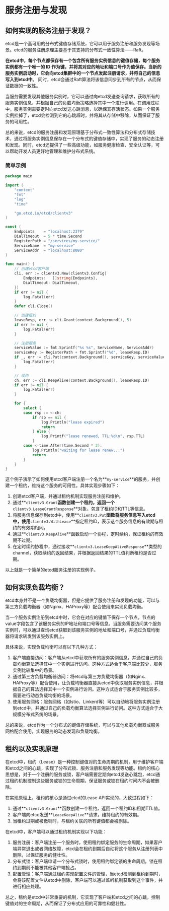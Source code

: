 # 服务注册与发现

## 如何实现的服务注册于发现？

etcd是一个高可用的分布式键值存储系统，它可以用于服务注册和服务发现等场景。etcd的服务注册原理主要基于其支持的分布式一致性算法——Raft。

**在etcd中，每个节点都保存有一个包含所有服务实例信息的键值存储，每个服务实例都有一个唯一的 ID 作为键，并将其对应的地址和端口号作为值保存。当新的服务实例启动时，它会向etcd集群中的一个节点发起注册请求，并将自己的信息写入到etcd中**。
同时，etcd会通过Raft算法将该信息同步到所有的节点，从而保证数据的一致性。

当服务需要发现其他服务实例时，它可以通过向etcd发送查询请求，获取所有的服务实例信息，并根据自己的负载均衡策略选择其中一个进行调用。在调用过程中，服务实例需要定时向etcd发送心跳消息，以确保其存活状态。如果一个服务实例挂掉了，etcd会检测到它的心跳超时，并将其从存储中移除，从而保证了服务的可用性。

总的来说，etcd的服务注册和发现原理基于分布式一致性算法和分布式存储技术，通过将服务实例信息保存在一个分布式的键值存储中，实现了服务的动态注册和发现。同时，etcd还提供了一些高级功能，如服务健康检查、安全认证等，可以帮助开发人员更好地管理和维护分布式系统。

### 简单示例

```go
package main

import (
    "context"
    "fmt"
    "log"
    "time"

    "go.etcd.io/etcd/clientv3"
)

const (
    Endpoints    = "localhost:2379"
    DialTimeout  = 5 * time.Second
    RegisterPath = "/services/my-service/"
    ServiceName  = "my-service"
    ServiceAddr  = "localhost:8080"
)

func main() {
    // 创建etcd客户端
    cli, err := clientv3.New(clientv3.Config{
        Endpoints:   []string{Endpoints},
        DialTimeout: DialTimeout,
    })
    if err != nil {
        log.Fatal(err)
    }
    defer cli.Close()

    // 创建租约
    leaseResp, err := cli.Grant(context.Background(), 5)
    if err != nil {
        log.Fatal(err)
    }

    // 注册服务
    serviceValue := fmt.Sprintf("%s %s", ServiceName, ServiceAddr)
    serviceKey := RegisterPath + fmt.Sprintf("%d", leaseResp.ID)
    if _, err := cli.Put(context.Background(), serviceKey, serviceValue, clientv3.WithLease(leaseResp.ID)); err != nil {
        log.Fatal(err)
    }

    // 续约
    ch, err := cli.KeepAlive(context.Background(), leaseResp.ID)
    if err != nil {
        log.Fatal(err)
    }

    for {
        select {
        case rsp := <-ch:
            if rsp == nil {
                log.Println("lease expired")
                return
            } else {
                log.Printf("lease renewed, TTL:%d\n", rsp.TTL)
            }
        case <-time.After(time.Second * 2):
            log.Println("waiting for lease renew...")
            return
        }
    }
}
```

这个例子演示了如何使用etcd客户端注册一个名为**`my-service`**的服务，并创建一个租约，维持这个服务的可用性。具体实现步骤如下：

1. 创建etcd客户端，并通过租约机制实现服务注册和维护。
2. 通过**`clientv3.Grant`**函数创建一个租约，返回一个**`clientv3.LeaseGrantResponse`**对象，包含了租约ID和TTL等信息。
3. 将服务信息保存到etcd中，使用**`clientv3.Put`**函数将服务信息写入etcd中，使用**`clientv3.WithLease`**指定租约ID，表示这个服务信息的有效期与租约的有效期相同。
4. 通过**`clientv3.KeepAlive`**函数启动一个协程，定时续约，保证租约的有效期不过期。
5. 在定时续约协程中，通过接收**`clientv3.LeaseKeepAliveResponse`**类型的channel，获取续约的返回结果，并根据返回结果的TTL值判断租约是否过期。

以上就是一个简单的etcd服务注册的实现例子。

## 如何实现负载均衡？

etcd本身并不是一个负载均衡器，但是它提供了服务注册和发现的功能，可以与第三方负载均衡器（如Nginx、HAProxy等）配合使用来实现负载均衡。

当一个服务实例注册到etcd中时，它会在对应的键值下保存一个节点，节点的value字段包含了该服务实例的IP地址和端口号等信息。当服务需要访问某个服务实例时，可以通过查询etcd获取到该服务实例的地址和端口号，并通过负载均衡器将请求转发到该服务实例上。

具体来说，实现负载均衡可以有以下几种方式：

1. 客户端直接访问：客户端从etcd中获取所有的服务实例信息，并通过自己的负载均衡算法选择其中一个实例进行访问。这种方式适合于客户端比较少，服务实例比较集中的场景。
2. 通过第三方负载均衡器访问：将etcd与第三方负载均衡器（如Nginx、HAProxy等）配合使用，让负载均衡器直接从etcd中获取服务实例信息，并根据自己的算法选择其中一个实例进行访问。这种方式适合于服务实例比较多，需要进行动态负载均衡的场景。
3. 使用服务网格：服务网格（如Istio、Linkerd等）可以自动地将服务实例注册到etcd中，并通过自己的负载均衡算法选择实例进行访问。这种方式适合于大规模分布式系统的场景。

总的来说，etcd作为一个分布式的键值存储系统，可以与其他负载均衡器或服务网格配合使用，实现服务的动态发现和负载均衡。

## 租约以及实现原理

在etcd中，租约（Lease）是一种控制键值对的生命周期的机制，用于维护客户端和etcd之间的心跳，实现了分布式锁、服务注册和服务发现等功能。租约的核心思想是，对于一个注册的服务或锁，客户端需要定期向etcd发送心跳包，etcd通过租约机制控制这些服务或锁的生命周期，保证服务或锁在租约时间内不会被删除。

在实现原理上，租约的核心是通过etcd的Lease API实现的，大致过程如下：

1. 通过**`clientv3.Grant`**函数创建一个租约，返回一个租约ID和租期TTL值。
2. 客户端向etcd发送**`LeaseKeepAlive`**请求，维持租约的有效期。
3. 当租约过期或被撤销时，与租约关联的所有键值都会被删除。

在etcd中，客户端可以通过租约机制实现以下功能：

1. 服务注册：客户端注册一个服务时，使用租约绑定服务的生命周期，如果客户端异常退出或者网络故障，etcd会在租约到期后自动将这个服务从注册列表中删除，以保证服务的健壮性。
2. 分布式锁：客户端申请一个分布式锁时，使用租约绑定锁的生命周期，锁在租约到期前不能被其他客户端抢占。
3. 配置管理：客户端通过租约实现配置文件的管理，当etcd检测到租约到期时，会将该配置文件从etcd中删除，客户端可以通过监听机制获取到这个事件，并进行相应处理。

总之，租约是etcd中非常重要的机制，它实现了客户端和etcd之间的心跳，控制键值对的生命周期，从而保证了分布式应用的可靠性和健壮性。
